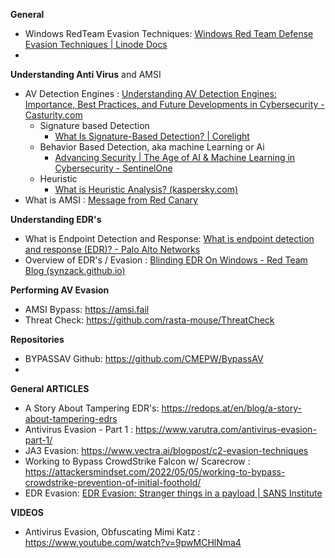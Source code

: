 
**General**

- Windows RedTeam Evasion Techniques: [Windows Red Team Defense Evasion Techniques | Linode Docs](https://www.linode.com/docs/guides/windows-red-team-defense-evasion-techniques/)
- 



**Understanding Anti Virus** and AMSI
- AV Detection Engines : [Understanding AV Detection Engines: Importance, Best Practices, and Future Developments in Cybersecurity - Casturity.com](https://casturity.com/documentation/understanding-av-detection-engines-importance-best-practices-and-future-developments-in-cybersecurity/)
	- Signature based Detection
		- [What Is Signature-Based Detection? | Corelight](https://corelight.com/resources/glossary/signature-based-detection)
	- Behavior Based Detection, aka machine Learning or Ai
		- [Advancing Security | The Age of AI & Machine Learning in Cybersecurity - SentinelOne](https://www.sentinelone.com/blog/advancing-security-the-age-of-ai-machine-learning-in-cybersecurity/)
	- Heuristic
		- [What is Heuristic Analysis? (kaspersky.com)](https://usa.kaspersky.com/resource-center/definitions/heuristic-analysis)
- What is AMSI : [Message from Red Canary](https://redcanary.com/blog/amsi/)

**Understanding EDR's**

- What is Endpoint Detection and Response: [What is endpoint detection and response (EDR)? - Palo Alto Networks](https://www.paloaltonetworks.com/cyberpedia/what-is-endpoint-detection-and-response-edr)
- Overview of EDR's / Evasion : [Blinding EDR On Windows - Red Team Blog (synzack.github.io)](https://synzack.github.io/Blinding-EDR-On-Windows/)

**Performing AV Evasion**
- AMSI Bypass: https://amsi.fail
- Threat Check:  https://github.com/rasta-mouse/ThreatCheck



**Repositories**
- BYPASSAV Github: https://github.com/CMEPW/BypassAV
- 


**General ARTICLES**
- A Story About Tampering EDR's: https://redops.at/en/blog/a-story-about-tampering-edrs
- Antivirus Evasion - Part 1 : https://www.varutra.com/antivirus-evasion-part-1/
- JA3 Evasion: https://www.vectra.ai/blogpost/c2-evasion-techniques
- Working to Bypass CrowdStrike Falcon w/ Scarecrow : https://attackersmindset.com/2022/05/05/working-to-bypass-crowdstrike-prevention-of-initial-foothold/
- EDR Evasion: [EDR Evasion: Stranger things in a payload | SANS Institute](https://www.sans.org/white-papers/edr-evasion-stranger-things-in-a-packet/)


**VIDEOS**

- Antivirus Evasion, Obfuscating Mimi Katz : https://www.youtube.com/watch?v=9pwMCHlNma4
